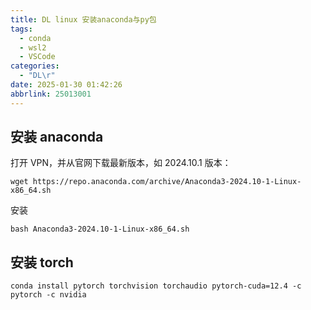 ```yaml
---
title: DL linux 安装anaconda与py包
tags:
  - conda
  - wsl2
  - VSCode
categories:
  - "DL\r"
date: 2025-01-30 01:42:26
abbrlink: 25013001
---
```


## 安装 anaconda
打开 VPN，并从官网下载最新版本，如 2024.10.1 版本：
```shell
wget https://repo.anaconda.com/archive/Anaconda3-2024.10-1-Linux-x86_64.sh
```

安装
```shell
bash Anaconda3-2024.10-1-Linux-x86_64.sh
```

## 安装 torch
```shell
conda install pytorch torchvision torchaudio pytorch-cuda=12.4 -c pytorch -c nvidia
```

